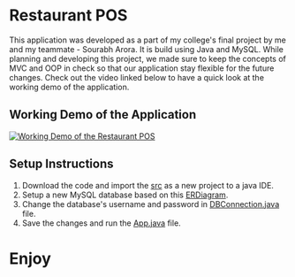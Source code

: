 # Restaurant POS

This application was developed as a part of my college's final project by me and my teammate - Sourabh Arora. It is build using Java and MySQL. While planning and developing this project, we made sure to keep the concepts of MVC and OOP in check so that our application stay flexible for the future changes. Check out the video linked below to have a quick look at the working demo of the application.

## Working Demo of the Application

[![Working Demo of the Restaurant POS](https://img.youtube.com/vi/1mm-djRaCyw/0.jpg)](https://www.youtube.com/watch?v=1mm-djRaCyw)

## Setup Instructions

1. Download the code and import the [src](https://github.com/anish6400/RestaurantPOS/tree/main/src) as a new project to a java IDE.
2. Setup a new MySQL database based on this [ERDiagram](https://github.com/anish6400/RestaurantPOS/blob/main/DatabaseERdiagram.png).
3. Change the database's username and password in [DBConnection.java](https://github.com/anish6400/RestaurantPOS/blob/main/src/main/services/DbBuildConnection.java) file.
4. Save the changes and run the [App.java](https://github.com/anish6400/RestaurantPOS/blob/main/src/main/apps/App.java) file.

# Enjoy
